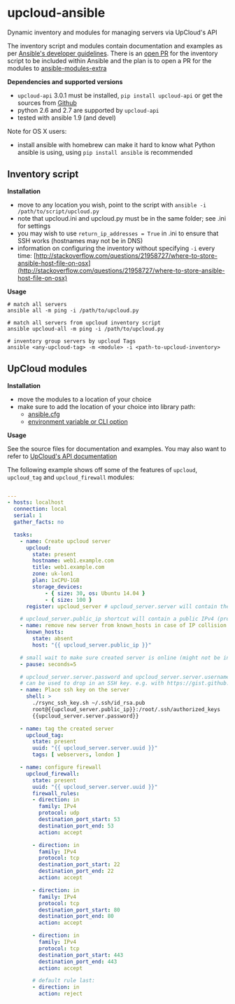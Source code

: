 # upcloud-ansible
Dynamic inventory and modules for managing servers via UpCloud's API

The inventory script and modules contain documentation and examples as per 
[Ansible's developer guidelines](http://docs.ansible.com/developing_modules.html). 
There is an [open PR](https://github.com/ansible/ansible/pull/11586) for the inventory script to be included 
within Ansible and the plan is to open a PR for the modules to
[ansible-modules-extra](https://github.com/ansible/ansible-modules-extras)

**Dependencies and supported versions**

* `upcloud-api` 3.0.1 must be installed, `pip install upcloud-api` or get the sources from
  [Github](https://github.com/UpCloudLtd/upcloud-python-api)
* python 2.6 and 2.7 are supported by `upcloud-api`
* tested with ansible 1.9 (and devel)

Note for OS X users:
* install ansible with homebrew can make it hard to know what Python ansible is using, using `pip install ansible` is recommended

## Inventory script

**Installation**

* move to any location you wish, point to the script with `ansible -i /path/to/script/upcloud.py`
* note that upcloud.ini and upcloud.py must be in the same folder; see .ini for settings
* you may wish to use `return_ip_addresses = True` in .ini to ensure that SSH works (hostnames may not be in DNS)
* information on configuring the inventory without specifying `-i` every time:
[http://stackoverflow.com/questions/21958727/where-to-store-ansible-host-file-on-osx](http://stackoverflow.com/questions/21958727/where-to-store-ansible-host-file-on-osx)

**Usage**

```
# match all servers
ansible all -m ping -i /path/to/upcloud.py

# match all servers from upcloud inventory script
ansible upcloud-all -m ping -i /path/to/upcloud.py

# inventory group servers by upcloud Tags
ansible <any-upcloud-tag> -m <module> -i <path-to-upcloud-inventory>
```

## UpCloud modules

**Installation**

* move the modules to a location of your choice
* make sure to add the location of your choice into library path: 
    * [ansible.cfg](http://docs.ansible.com/intro_configuration.html#library)
    * [environment variable or CLI option](http://docs.ansible.com/developing_modules.html)

**Usage**

See the source files for documentation and examples. You may also want to refer to 
[UpCloud's API documentation](https://www.upcloud.com/api/)

The following example shows off some of the features of `upcloud`, `upcloud_tag` and `upcloud_firewall` modules:

```yaml

---
- hosts: localhost
  connection: local
  serial: 1
  gather_facts: no

  tasks:
    - name: Create upcloud server
      upcloud:    
        state: present
        hostname: web1.example.com
        title: web1.example.com
        zone: uk-lon1
        plan: 1xCPU-1GB
        storage_devices: 
            - { size: 30, os: Ubuntu 14.04 }
            - { size: 100 }
      register: upcloud_server # upcloud_server.server will contain the API response body

    # upcloud_server.public_ip shortcut will contain a public IPv4 (preferred) or IPv6 address
    - name: remove new server from known_hosts in case of IP collision
      known_hosts: 
        state: absent
        host: "{{ upcloud_server.public_ip }}"

    # small wait to make sure created server is online (might not be instantly after API response)
    - pause: seconds=5

    # upcloud_server.server.password and upcloud_server.server.username
    # can be used to drop in an SSH key. e.g. with https://gist.github.com/elnygren/965a6db4f3fd8e242e90
    - name: Place ssh key on the server
      shell: >
        ./rsync_ssh_key.sh ~/.ssh/id_rsa.pub
        root@{{upcloud_server.public_ip}}:/root/.ssh/authorized_keys
        {{upcloud_server.server.password}}

    - name: tag the created server
      upcloud_tag:
        state: present
        uuid: "{{ upcloud_server.server.uuid }}"
        tags: [ webservers, london ]

    - name: configure firewall
      upcloud_firewall:
        state: present
        uuid: "{{ upcloud_server.server.uuid }}"
        firewall_rules:
        - direction: in
          family: IPv4
          protocol: udp
          destination_port_start: 53
          destination_port_end: 53
          action: accept

        - direction: in
          family: IPv4
          protocol: tcp
          destination_port_start: 22 
          destination_port_end: 22 
          action: accept

        - direction: in
          family: IPv4
          protocol: tcp
          destination_port_start: 80
          destination_port_end: 80
          action: accept

        - direction: in
          family: IPv4
          protocol: tcp
          destination_port_start: 443
          destination_port_end: 443
          action: accept

        # default rule last:
        - direction: in
          action: reject
```


